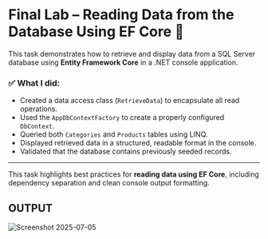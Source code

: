 # Final Lab – Reading Data from the Database Using EF Core 🧾

This task demonstrates how to retrieve and display data from a SQL Server database using **Entity Framework Core** in a .NET console application.

### ✅ What I did:

- Created a data access class (`RetrieveData`) to encapsulate all read operations.
- Used the `AppDbContextFactory` to create a properly configured `DbContext`.
- Queried both `Categories` and `Products` tables using LINQ.
- Displayed retrieved data in a structured, readable format in the console.
- Validated that the database contains previously seeded records.

---

This task highlights best practices for **reading data using EF Core**, including dependency separation and clean console output formatting.

## OUTPUT

![Screenshot 2025-07-05 ](https://github.com/user-attachments/assets/846c2b5a-7ab8-4f21-8b9f-3c8d7f637879)
